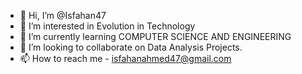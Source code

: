 - 👋 Hi, I’m @Isfahan47
- 👀 I’m interested in Evolution in Technology 
- 🌱 I’m currently learning COMPUTER SCIENCE AND ENGINEERING 
- 💞️ I’m looking to collaborate on Data Analysis Projects.
- 📫 How to reach me - isfahanahmed47@gmail.com

<!---
Isfahan47/Isfahan47 is a ✨ special ✨ repository because its `README.md` (this file) appears on your GitHub profile.
You can click the Preview link to take a look at your changes.
--->
